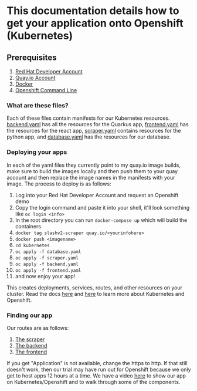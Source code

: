 # This documentation details how to get your application onto Openshift (Kubernetes)

## Prerequisites
1. [Red Hat Developer Account](https://developers.redhat.com/)
2. [Quay.io Account](https://quay.io)
3. [Docker](https://docker.io)
4. [Openshift Command Line](https://docs.openshift.com/container-platform/4.8/cli_reference/openshift_cli/getting-started-cli.html)

### What are these files? 
Each of these files contain manifests for our Kubernetes resources. [backend.yaml](backend.yaml) has all the resources for the Quarkus app, [frontend.yaml](frontend.yaml) has the resources for the react app, [scraper.yaml](scraper.yaml) contains resources for the python app, and [database.yaml](database.yaml) has the resources for our database. 

### Deploying your apps
In each of the yaml files they currently point to my quay.io image builds, make sure to build the images locally and then push them to your quay account and then replace the image names in the manifests with your image. The process to deploy is as follows:

1. Log into your Red Hat Developer Account and request an Openshift demo
2. Copy the login command and paste it into your shell, it'll look something like `oc login <info>`
3. In the root directory you can run `docker-compose up` which will build the containers
4. `docker tag slashv2-scraper quay.io/<yourinfohere>`
5. `docker push <imagename>`
6. `cd kubernetes`
7. `oc apply -f database.yaml`
8. `oc apply -f scraper.yaml`
9. `oc apply -f backend.yaml`
10. `oc apply -f frontend.yaml`
11. and now enjoy your app! 

This creates deployments, services, routes, and other resources on your cluster. Read the docs [here](https://kubernetes.io/docs/concepts/cluster-administration/manage-deployment/) and [here](https://docs.openshift.com/) to learn more about Kubernetes and Openshift.

### Finding our app
Our routes are as follows:
1. [The scraper](http://slash-scraper-ifjolla-dev.apps.sandbox-m3.1530.p1.openshiftapps.com/)
2. [The backend](http://slash-backend-ifjolla-dev.apps.sandbox-m3.1530.p1.openshiftapps.com/)
3. [The frontend](http://slash-frontend-ifjolla-dev.apps.sandbox-m3.1530.p1.openshiftapps.com/)

If you get "Application" is not available, change the https to http. If that still doesn't work, then our trial may have run out for Openshift because we only get to host apps 12 hours at a time. We have a video [here]() to show our app on Kubernetes/Openshift and to walk through some of the components.